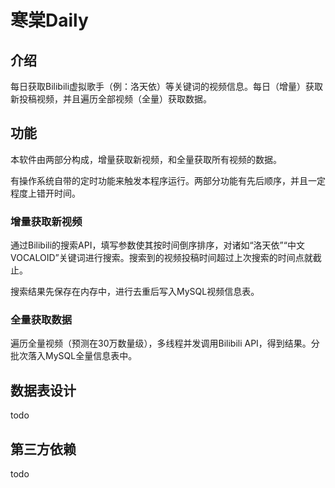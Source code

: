 # 寒棠Daily

## 介绍

每日获取Bilibili虚拟歌手（例：洛天依）等关键词的视频信息。每日（增量）获取新投稿视频，并且遍历全部视频（全量）获取数据。

## 功能

本软件由两部分构成，增量获取新视频，和全量获取所有视频的数据。

有操作系统自带的定时功能来触发本程序运行。两部分功能有先后顺序，并且一定程度上错开时间。

### 增量获取新视频

通过Bilibili的搜索API，填写参数使其按时间倒序排序，对诸如“洛天依”“中文VOCALOID”关键词进行搜索。搜索到的视频投稿时间超过上次搜索的时间点就截止。

搜索结果先保存在内存中，进行去重后写入MySQL视频信息表。

### 全量获取数据

遍历全量视频（预测在30万数量级），多线程并发调用Bilibili API，得到结果。分批次落入MySQL全量信息表中。

## 数据表设计

todo

## 第三方依赖

todo

